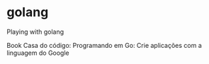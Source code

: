 # golang
Playing with golang 

Book Casa do código: Programando em Go: Crie aplicações com a linguagem do Google

